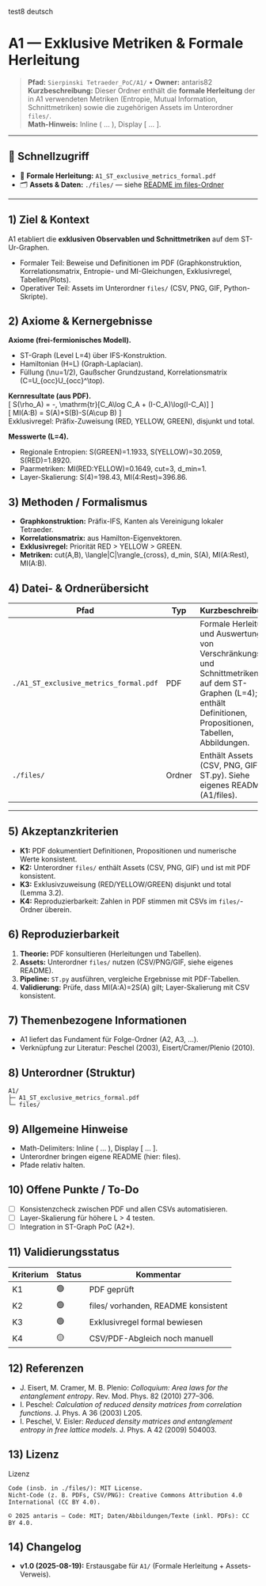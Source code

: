 test8 deutsch
# A1 — Exklusive Metriken & Formale Herleitung

> **Pfad:** `Sierpinski Tetraeder_PoC/A1/` • **Owner:** antaris82  
> **Kurzbeschreibung:** Dieser Ordner enthält die **formale Herleitung** der in A1 verwendeten Metriken (Entropie, Mutual Information, Schnittmetriken) sowie die zugehörigen Assets im Unterordner `files/`.  
> **Math-Hinweis:** Inline \( … \), Display \[ … \].

---

## 🔗 Schnellzugriff
- 📄 **Formale Herleitung:** `A1_ST_exclusive_metrics_formal.pdf`
- 🗂 **Assets & Daten:** `./files/` — siehe [README im files-Ordner](./files/README.md)

---

## 1) Ziel & Kontext
A1 etabliert die **exklusiven Observablen und Schnittmetriken** auf dem ST-Ur-Graphen.  
- Formaler Teil: Beweise und Definitionen im PDF (Graphkonstruktion, Korrelationsmatrix, Entropie- und MI-Gleichungen, Exklusivregel, Tabellen/Plots).  
- Operativer Teil: Assets im Unterordner `files/` (CSV, PNG, GIF, Python-Skripte).

## 2) Axiome & Kernergebnisse
**Axiome (frei-fermionisches Modell).**  
- ST-Graph (Level L=4) über IFS-Konstruktion.  
- Hamiltonian \(H=L\) (Graph-Laplacian).  
- Füllung \(\nu=1/2\), Gaußscher Grundzustand, Korrelationsmatrix \(C=U_{occ}U_{occ}^\top\).  

**Kernresultate (aus PDF).**  
\[ S(\rho_A) = -\, \mathrm{tr}[C_A\log C_A + (I-C_A)\log(I-C_A)] \]  
\[ MI(A:B) = S(A)+S(B)-S(A\cup B) \]  
Exklusivregel: Präfix-Zuweisung (RED, YELLOW, GREEN), disjunkt und total.  

**Messwerte (L=4).**  
- Regionale Entropien: S(GREEN)=1.1933, S(YELLOW)=30.2059, S(RED)=1.8920.  
- Paarmetriken: MI(RED:YELLOW)=0.1649, cut=3, d_min=1.  
- Layer-Skalierung: S(4)=198.43, MI(4:Rest)=396.86.

## 3) Methoden / Formalismus
- **Graphkonstruktion:** Präfix-IFS, Kanten als Vereinigung lokaler Tetraeder.  
- **Korrelationsmatrix:** aus Hamilton-Eigenvektoren.  
- **Exklusivregel:** Priorität RED > YELLOW > GREEN.  
- **Metriken:** cut(A,B), \langle|C|\rangle_{cross}, d_min, S(A), MI(A:Rest), MI(A:B).

## 4) Datei- & Ordnerübersicht
| Pfad | Typ | Kurzbeschreibung |
|---|---|---|
| `./A1_ST_exclusive_metrics_formal.pdf` | PDF | Formale Herleitung und Auswertung von Verschränkungs- und Schnittmetriken auf dem ST-Graphen (L=4); enthält Definitionen, Propositionen, Tabellen, Abbildungen. |
| `./files/` | Ordner | Enthält Assets (CSV, PNG, GIF, ST.py). Siehe eigenes README (A1/files). |

---

## 5) Akzeptanzkriterien
- **K1:** PDF dokumentiert Definitionen, Propositionen und numerische Werte konsistent.  
- **K2:** Unterordner `files/` enthält Assets (CSV, PNG, GIF) und ist mit PDF konsistent.  
- **K3:** Exklusivzuweisung (RED/YELLOW/GREEN) disjunkt und total (Lemma 3.2).  
- **K4:** Reproduzierbarkeit: Zahlen in PDF stimmen mit CSVs im `files/`-Ordner überein.

## 6) Reproduzierbarkeit
1. **Theorie:** PDF konsultieren (Herleitungen und Tabellen).  
2. **Assets:** Unterordner `files/` nutzen (CSV/PNG/GIF, siehe eigenes README).  
3. **Pipeline:** `ST.py` ausführen, vergleiche Ergebnisse mit PDF-Tabellen.  
4. **Validierung:** Prüfe, dass MI(A:A)=2S(A) gilt; Layer-Skalierung mit CSV konsistent.

## 7) Themenbezogene Informationen
- A1 liefert das Fundament für Folge-Ordner (A2, A3, …).  
- Verknüpfung zur Literatur: Peschel (2003), Eisert/Cramer/Plenio (2010).  

## 8) Unterordner (Struktur)
```
A1/
├─ A1_ST_exclusive_metrics_formal.pdf
└─ files/
```

## 9) Allgemeine Hinweise
- Math-Delimiters: Inline \( … \), Display \[ … \].  
- Unterordner bringen eigene README (hier: files).  
- Pfade relativ halten.

## 10) Offene Punkte / To-Do
- [ ] Konsistenzcheck zwischen PDF und allen CSVs automatisieren.  
- [ ] Layer-Skalierung für höhere L > 4 testen.  
- [ ] Integration in ST-Graph PoC (A2+).

## 11) Validierungsstatus
| Kriterium | Status | Kommentar |
|---|---|---|
| K1 | 🟢 | PDF geprüft |
| K2 | 🟢 | files/ vorhanden, README konsistent |
| K3 | 🟢 | Exklusivregel formal bewiesen |
| K4 | 🟡 | CSV/PDF-Abgleich noch manuell |

## 12) Referenzen
- J. Eisert, M. Cramer, M. B. Plenio: *Colloquium: Area laws for the entanglement entropy*. Rev. Mod. Phys. 82 (2010) 277–306.  
- I. Peschel: *Calculation of reduced density matrices from correlation functions*. J. Phys. A 36 (2003) L205.  
- I. Peschel, V. Eisler: *Reduced density matrices and entanglement entropy in free lattice models*. J. Phys. A 42 (2009) 504003.

## 13) Lizenz
Lizenz

    Code (insb. in ./files/): MIT License.
    Nicht-Code (z. B. PDFs, CSV/PNG): Creative Commons Attribution 4.0 International (CC BY 4.0).

    © 2025 antaris — Code: MIT; Daten/Abbildungen/Texte (inkl. PDFs): CC BY 4.0.

## 14) Changelog
- **v1.0 (2025-08-19):** Erstausgabe für `A1/` (Formale Herleitung + Assets-Verweis).

